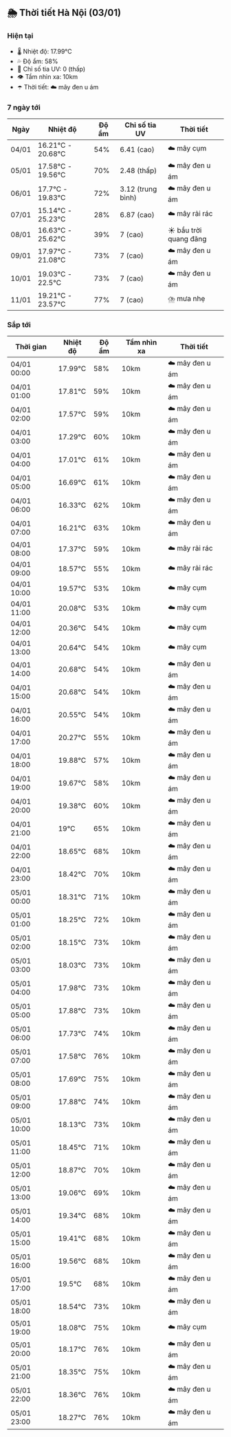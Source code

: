 ## 🌦️ Thời tiết Hà Nội (03/01)

### Hiện tại

- 🌡️ Nhiệt độ: 17.99℃
- 💦 Độ ẩm: 58%
- 🌟 Chỉ số tia UV: 0 (thấp)
- 👁️ Tầm nhìn xa: 10km
- ☂️ Thời tiết: ☁️ mây đen u ám

### 7 ngày tới

| Ngày | Nhiệt độ | Độ ẩm | Chỉ số tia UV | Thời tiết |
| --- | --- | --- | --- | --- |
| 04/01 | 16.21℃ - 20.68℃ | 54% | 6.41 (cao) | ☁️ mây cụm |
| 05/01 | 17.58℃ - 19.56℃ | 70% | 2.48 (thấp) | ☁️ mây đen u ám |
| 06/01 | 17.7℃ - 19.83℃ | 72% | 3.12 (trung bình) | ☁️ mây đen u ám |
| 07/01 | 15.14℃ - 25.23℃ | 28% | 6.87 (cao) | ☁️ mây rải rác |
| 08/01 | 16.63℃ - 25.62℃ | 39% | 7 (cao) | ☀️ bầu trời quang đãng |
| 09/01 | 17.97℃ - 21.08℃ | 73% | 7 (cao) | ☁️ mây đen u ám |
| 10/01 | 19.03℃ - 22.5℃ | 73% | 7 (cao) | ☁️ mây đen u ám |
| 11/01 | 19.21℃ - 23.57℃ | 77% | 7 (cao) | ⛈️ mưa nhẹ |

### Sắp tới

| Thời gian | Nhiệt độ | Độ ẩm | Tầm nhìn xa | Thời tiết |
| --- | --- | --- | --- | --- |
| 04/01 00:00 | 17.99℃ | 58% | 10km | ☁️ mây đen u ám |
| 04/01 01:00 | 17.81℃ | 59% | 10km | ☁️ mây đen u ám |
| 04/01 02:00 | 17.57℃ | 59% | 10km | ☁️ mây đen u ám |
| 04/01 03:00 | 17.29℃ | 60% | 10km | ☁️ mây đen u ám |
| 04/01 04:00 | 17.01℃ | 61% | 10km | ☁️ mây đen u ám |
| 04/01 05:00 | 16.69℃ | 61% | 10km | ☁️ mây đen u ám |
| 04/01 06:00 | 16.33℃ | 62% | 10km | ☁️ mây đen u ám |
| 04/01 07:00 | 16.21℃ | 63% | 10km | ☁️ mây đen u ám |
| 04/01 08:00 | 17.37℃ | 59% | 10km | ☁️ mây rải rác |
| 04/01 09:00 | 18.57℃ | 55% | 10km | ☁️ mây rải rác |
| 04/01 10:00 | 19.57℃ | 53% | 10km | ☁️ mây cụm |
| 04/01 11:00 | 20.08℃ | 53% | 10km | ☁️ mây cụm |
| 04/01 12:00 | 20.36℃ | 54% | 10km | ☁️ mây cụm |
| 04/01 13:00 | 20.64℃ | 54% | 10km | ☁️ mây cụm |
| 04/01 14:00 | 20.68℃ | 54% | 10km | ☁️ mây đen u ám |
| 04/01 15:00 | 20.68℃ | 54% | 10km | ☁️ mây đen u ám |
| 04/01 16:00 | 20.55℃ | 54% | 10km | ☁️ mây đen u ám |
| 04/01 17:00 | 20.27℃ | 55% | 10km | ☁️ mây đen u ám |
| 04/01 18:00 | 19.88℃ | 57% | 10km | ☁️ mây đen u ám |
| 04/01 19:00 | 19.67℃ | 58% | 10km | ☁️ mây đen u ám |
| 04/01 20:00 | 19.38℃ | 60% | 10km | ☁️ mây đen u ám |
| 04/01 21:00 | 19℃ | 65% | 10km | ☁️ mây đen u ám |
| 04/01 22:00 | 18.65℃ | 68% | 10km | ☁️ mây đen u ám |
| 04/01 23:00 | 18.42℃ | 70% | 10km | ☁️ mây đen u ám |
| 05/01 00:00 | 18.31℃ | 71% | 10km | ☁️ mây đen u ám |
| 05/01 01:00 | 18.25℃ | 72% | 10km | ☁️ mây đen u ám |
| 05/01 02:00 | 18.15℃ | 73% | 10km | ☁️ mây đen u ám |
| 05/01 03:00 | 18.03℃ | 73% | 10km | ☁️ mây đen u ám |
| 05/01 04:00 | 17.98℃ | 73% | 10km | ☁️ mây đen u ám |
| 05/01 05:00 | 17.88℃ | 73% | 10km | ☁️ mây đen u ám |
| 05/01 06:00 | 17.73℃ | 74% | 10km | ☁️ mây đen u ám |
| 05/01 07:00 | 17.58℃ | 76% | 10km | ☁️ mây đen u ám |
| 05/01 08:00 | 17.69℃ | 75% | 10km | ☁️ mây đen u ám |
| 05/01 09:00 | 17.88℃ | 74% | 10km | ☁️ mây đen u ám |
| 05/01 10:00 | 18.13℃ | 73% | 10km | ☁️ mây đen u ám |
| 05/01 11:00 | 18.45℃ | 71% | 10km | ☁️ mây đen u ám |
| 05/01 12:00 | 18.87℃ | 70% | 10km | ☁️ mây đen u ám |
| 05/01 13:00 | 19.06℃ | 69% | 10km | ☁️ mây đen u ám |
| 05/01 14:00 | 19.34℃ | 68% | 10km | ☁️ mây đen u ám |
| 05/01 15:00 | 19.41℃ | 68% | 10km | ☁️ mây đen u ám |
| 05/01 16:00 | 19.56℃ | 68% | 10km | ☁️ mây đen u ám |
| 05/01 17:00 | 19.5℃ | 68% | 10km | ☁️ mây đen u ám |
| 05/01 18:00 | 18.54℃ | 73% | 10km | ☁️ mây đen u ám |
| 05/01 19:00 | 18.08℃ | 75% | 10km | ☁️ mây cụm |
| 05/01 20:00 | 18.17℃ | 76% | 10km | ☁️ mây đen u ám |
| 05/01 21:00 | 18.35℃ | 75% | 10km | ☁️ mây đen u ám |
| 05/01 22:00 | 18.36℃ | 76% | 10km | ☁️ mây đen u ám |
| 05/01 23:00 | 18.27℃ | 76% | 10km | ☁️ mây đen u ám |
